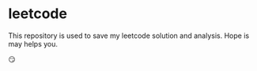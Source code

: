 leetcode
========

This repository is used to save my leetcode solution and analysis. Hope is may helps you.

:smirk:

